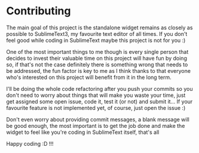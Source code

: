 # Contributing

The main goal of this project is the standalone widget remains as closely as
possible to SublimeText3, my favourite text editor of all times. If you don't
feel good while coding in SublimeText maybe this project is not for you :)

One of the most important things to me though is every single person that decides
to invest their valuable time on this project will have fun by doing so, if that's
not the case definitely there is something wrong that needs to be addressed,
the fun factor is key to me as I think thanks to that everyone who's interested on
this project will benefit from it in the long term.

I'll be doing the whole code refactoring after you push your commits so you don't
need to worry about things that will make you waste your time, just get assigned
some open issue, code it, test it (or not) and submit it... If your favourite
feature is not implemented yet, of course, just open the issue :)

Don't even worry about providing commit messages, a blank message will be good
enough, the most important is to get the job done and make the widget to feel
like you're coding in SublimeText itself, that's all

Happy coding :D !!!
